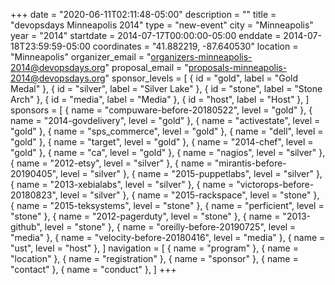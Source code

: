 +++
date = "2020-06-11T02:11:48-05:00"
description = ""
title = "devopsdays Minneapolis 2014"
type = "new-event"
city = "Minneapolis"
year = "2014"
startdate = 2014-07-17T00:00:00-05:00
enddate = 2014-07-18T23:59:59-05:00
coordinates = "41.882219, -87.640530"
location = "Minneapolis"
organizer_email = "organizers-minneapolis-2014@devopsdays.org"
proposal_email = "proposals-minneapolis-2014@devopsdays.org"
sponsor_levels = [
    { id = "gold", label = "Gold Medal" },
    { id = "silver", label = "Silver Lake" },
    { id = "stone", label = "Stone Arch" },
    { id = "media", label = "Media" },
    { id = "host", label = "Host" },
]
sponsors = [
    { name = "compuware-before-20180522", level = "gold" },
    { name = "2014-govdelivery", level = "gold" },
    { name = "activestate", level = "gold" },
    { name = "sps_commerce", level = "gold" },
    { name = "dell", level = "gold" },
    { name = "target", level = "gold" },
    { name = "2014-chef", level = "gold" },
    { name = "ca", level = "gold" },
    { name = "nagios", level = "silver" },
    { name = "2012-etsy", level = "silver" },
    { name = "mirantis-before-20190405", level = "silver" },
    { name = "2015-puppetlabs", level = "silver" },
    { name = "2013-xebialabs", level = "silver" },
    { name = "victorops-before-20180823", level = "silver" },
    { name = "2015-rackspace", level = "stone" },
    { name = "2015-teksystems", level = "stone" },
    { name = "perficient", level = "stone" },
    { name = "2012-pagerduty", level = "stone" },
    { name = "2013-github", level = "stone" },
    { name = "oreilly-before-20190725", level = "media" },
    { name = "velocity-before-20180416", level = "media" },
    { name = "ust", level = "host" },
]
navigation = [
    { name = "program" },
    { name = "location" },
    { name = "registration" },
    { name = "sponsor" },
    { name = "contact" },
    { name = "conduct" },
]
+++

